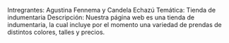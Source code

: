 Intregrantes: Agustina Fennema y Candela Echazú 
Temática: Tienda de indumentaria
Descripción: Nuestra página web es una tienda de indumentaria, la cual incluye por el momento una variedad de prendas de distintos colores, talles y precios.

